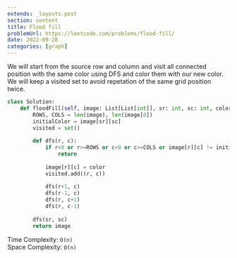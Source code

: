 ```yaml
---
extends: _layouts.post
section: content
title: Flood fill
problemUrl: https://leetcode.com/problems/flood-fill/
date: 2022-09-28
categories: [graph]
---
```


We will start from the source row and column and visit all connected position with the same color using DFS and color them with our new color. We will keep a visited set to avoid repetation of the same grid position twice.

```python
class Solution:
    def floodFill(self, image: List[List[int]], sr: int, sc: int, color: int) -> List[List[int]]:
        ROWS, COLS = len(image), len(image[0])
        initialColor = image[sr][sc]
        visited = set()
        
        def dfs(r, c):
            if r<0 or r>=ROWS or c<0 or c>=COLS or image[r][c] != initialColor or (r, c) in visited:
                return
            
            image[r][c] = color
            visited.add((r, c))
            
            dfs(r+1, c)
            dfs(r-1, c)
            dfs(r, c+1)
            dfs(r, c-1)
            
        dfs(sr, sc)
        return image
```

Time Complexity: `O(n)` <br/>
Space Complexity: `O(n)`